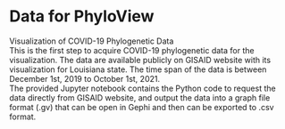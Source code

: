 # Data for PhyloView
 Visualization of COVID-19 Phylogenetic Data<br>
This is the first step to acquire COVID-19 phylogenetic data for the visualization. The data are available publicly on GISAID website with its visualization for Louisiana state. The time span of the data is between December 1st, 2019 to October 1st, 2021.<br>
The provided Jupyter notebook contains the Python code to request the data directly from GISAID website, and output the data into a graph file format (.gv) that can be open in Gephi and then can be exported to .csv format.
